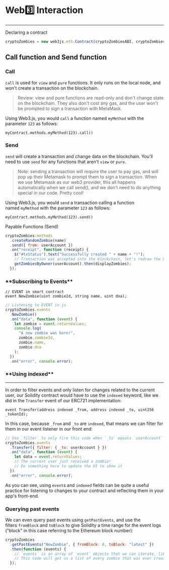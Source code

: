 # Web3️⃣ Interaction

---

Declaring a contract

```jsx
cryptoZombies = new web3js.eth.Contract(cryptoZombiesABI, cryptoZombiesAddress);
```

## **Call function and Send function**

### Call

`call` is used for `view` and `pure` functions. It only runs on the local node, and won't create a transaction on the blockchain.

> Review: view and pure functions are read-only and don't change state on the blockchain. They also don't cost any gas, and the user won't be prompted to sign a transaction with MetaMask.

Using Web3.js, you would `call` a function named `myMethod` with the parameter `123` as follows:

```
myContract.methods.myMethod(123).call()
```

### Send

`send` will create a transaction and change data on the blockchain. You'll need to use `send` for any functions that aren't `view` or `pure`.

> Note: sending a transaction will require the user to pay gas, and will pop up their Metamask to prompt them to sign a transaction. When we use Metamask as our web3 provider, this all happens automatically when we call send(), and we don't need to do anything special in our code. Pretty cool!

Using Web3.js, you would `send` a transaction calling a function named `myMethod` with the parameter `123` as follows:

```
myContract.methods.myMethod(123).send()
```

Payable Functions (Send)

```jsx
cryptoZombies.methods
  .createRandomZombie(name)
  .send({ from: userAccount })
  .on("receipt", function (receipt) {
    $("#txStatus").text("Successfully created " + name + "!");
    // Transaction was accepted into the blockchain, let's redraw the UI
    getZombiesByOwner(userAccount).then(displayZombies);
  });
```

### \***\*Subscribing to Events\*\***

```solidity
// EVENT in smart contract
event NewZombie(uint zombieId, string name, uint dna);
```

```jsx
// Listening to EVENT in js
cryptoZombies.events
  .NewZombie()
  .on("data", function (event) {
    let zombie = event.returnValues;
    console.log(
      "A new zombie was born!",
      zombie.zombieId,
      zombie.name,
      zombie.dna
    );
  })
  .on("error", console.error);
```

### \***\*Using indexed\*\***

---

In order to filter events and only listen for changes related to the current user, our Solidity contract would have to use the `indexed` keyword, like we did in the `Transfer` event of our ERC721 implementation:

```solidity
event Transfer(address indexed _from, address indexed _to, uint256 _tokenId);
```

In this case, because `_from` and `_to` are `indexed`, that means we can filter for them in our event listener in our front end:

```jsx
// Use `filter` to only fire this code when `_to` equals `userAccount`
cryptoZombies.events
  .Transfer({ filter: { _to: userAccount } })
  .on("data", function (event) {
    let data = event.returnValues;
    // The current user just received a zombie!
    // Do something here to update the UI to show it
  })
  .on("error", console.error);
```

As you can see, using `event`s and `indexed` fields can be quite a useful practice for listening to changes to your contract and reflecting them in your app's front-end.

### **Querying past events**

We can even query past events using `getPastEvents`, and use the filters `fromBlock` and `toBlock` to give Solidity a time range for the event logs ("block" in this case referring to the Ethereum block number):

```jsx
cryptoZombies
  .getPastEvents("NewZombie", { fromBlock: 0, toBlock: "latest" })
  .then(function (events) {
    // `events` is an array of `event` objects that we can iterate, like we did above
    // This code will get us a list of every zombie that was ever created
  });
```
